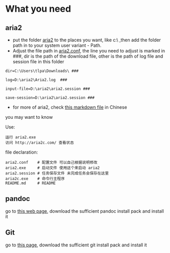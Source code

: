 # What you need

## aria2

- put the folder [aria2](./aria2) to the places you want, like c:\ ,then add the folder path in to your system user variant - Path.
- Adjust the file path in [aria2.conf](aria2.conf), the line you need to adjust is marked in ###, dir is the path of the download file, other is the path of log file and  session file in this  folder

```
dir=C:\Users\tlpa\Downloads\ ###

log=D:\aria2\Aria2.log  ###

input-file=D:\aria2\aria2.session ###

save-session=D:\aria2\aria2.session ###
```

- for more of aria2, check [this markdown file](Aria2_安装和使用全教程.md) in Chinese



you may want to know

Use:

    运行 aria2.exe
    访问 http://aria2c.com/ 查看状态

file declaration:

    aria2.conf    # 配置文件 可以自己根据说明修改
    aria2.exe     # 启动文件 使用这个来启动 aria2
    aria2.session # 任务保存文件 未完成任务会保存在这里
    aria2c.exe    # 命令行主程序
    README.md     # README





## pandoc

go to [this web page](https://pandoc.org/installing.html), download the sufficient pandoc install pack and install it



## Git

go to [this page](https://git-scm.com/), download the sufficient git install pack and install it